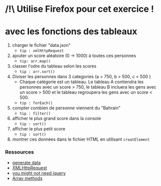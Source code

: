 
# /!\ Utilise Firefox pour cet exercice !

# avec les fonctions des tableaux

1. charger le fichier "data.json"
    - `tip : xmlHttpRequest`
2. ajouter un score aléatoire (0 -> 1000) à toutes ces personnes
    - `tip: arr.map()`
3. classer l'odre du tableau selon les scores
    - `tip : arr.sort()`
4. Diviser les personnes dans 3 categories (a > 750, b > 500, c < 500 )
    - Chaque catégorie est un tableau. Le tableau A contiendra les personnes avec un score > 750, le tableau B incluera les gens avec un score > 500 et le tableau regroupera les gens avec un score < 500.
    - `tip : forEach()`
5. compter combien de personne viennent du "Bahrain" 
    - `tip : filter()`
6. afficher le plus grand score dans la console
    - `tip : sort()`
7. afficher le plus petit score
    - `tip : sort()`
8. montrer ces données dans le fichier HTML en utilisant `creatElement`


### Ressources

- [generate data](http://www.generatedata.com/)
- [XMLHttpRequest](https://developer.mozilla.org/en-US/docs/Web/API/XMLHttpRequest/Using_XMLHttpRequest)
- [you might not need jquery](http://youmightnotneedjquery.com/)
- [Array methods](https://developer.mozilla.org/fr/docs/Web/JavaScript/Reference/Objets_globaux/Array)

